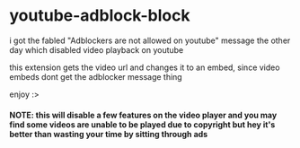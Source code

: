 # youtube-adblock-block

i got the fabled "Adblockers are not allowed on youtube" message the other day which disabled video playback on youtube

this extension gets the video url and changes it to an embed, since video embeds dont get the adblocker message thing

enjoy :>

#### NOTE: this will disable a few features on the video player and you may find some videos are unable to be played due to copyright but hey it's better than wasting your time by sitting through ads